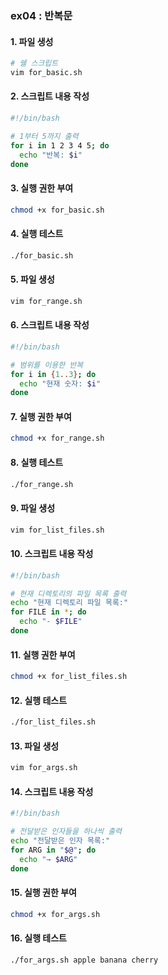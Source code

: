### ex04 : 반복문

#### 1. 파일 생성

```bash
# 쉘 스크립트
vim for_basic.sh
```

#### 2. 스크립트 내용 작성

```bash
#!/bin/bash

# 1부터 5까지 출력
for i in 1 2 3 4 5; do
  echo "반복: $i"
done
```

#### 3. 실행 권한 부여

```bash
chmod +x for_basic.sh
```

#### 4. 실행 테스트

```bash
./for_basic.sh
```

#### 5. 파일 생성

```bash
vim for_range.sh
```

#### 6. 스크립트 내용 작성

```bash
#!/bin/bash

# 범위를 이용한 반복
for i in {1..3}; do
  echo "현재 숫자: $i"
done
```

#### 7. 실행 권한 부여

```bash
chmod +x for_range.sh
```

#### 8. 실행 테스트

```bash
./for_range.sh
```

#### 9. 파일 생성

```bash
vim for_list_files.sh
```

#### 10. 스크립트 내용 작성

```bash
#!/bin/bash

# 현재 디렉토리의 파일 목록 출력
echo "현재 디렉토리 파일 목록:"
for FILE in *; do
  echo "- $FILE"
done
```

#### 11. 실행 권한 부여

```bash
chmod +x for_list_files.sh
```

#### 12. 실행 테스트

```bash
./for_list_files.sh
```

#### 13. 파일 생성

```bash
vim for_args.sh
```

#### 14. 스크립트 내용 작성

```bash
#!/bin/bash

# 전달받은 인자들을 하나씩 출력
echo "전달받은 인자 목록:"
for ARG in "$@"; do
  echo "→ $ARG"
done
```

#### 15. 실행 권한 부여

```bash
chmod +x for_args.sh
```

#### 16. 실행 테스트

```bash
./for_args.sh apple banana cherry
```
